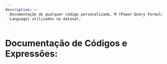 ```yaml
---
description: >-
  Documentação de qualquer código personalizado, M (Power Query Formula
  Language) utilizados no dataset.
---
```


# Documentação de Códigos e Expressões:

